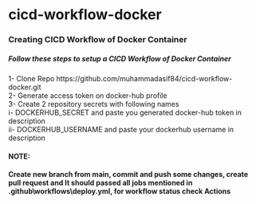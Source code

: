 # cicd-workflow-docker
<h3>Creating CICD Workflow of Docker Container</h3>
<h5>Follow these steps to setup a CICD Workflow of Docker Container</h5> 
1- Clone Repo https://github.com/muhammadasif84/cicd-workflow-docker.git
<br/>
2- Generate access token on docker-hub profile
<br/>
3- Create 2 repository secrets with following names
<br/>
    i- DOCKERHUB_SECRET and paste you generated docker-hub token in description
    <br/>
    ii- DOCKERHUB_USERNAME and paste your dockerhub username in description
<br/>
<h4>NOTE:</h4>
<h4>Create new branch from main, commit and push some changes, create pull request and It should passed all jobs mentioned in .github\workflows\deploy.yml, for workflow status check Actions</h4>

